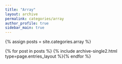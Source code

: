 ```yaml
---
title: "Array"
layout: archive
permalink: categories/array
author_profile: true
sidebar_main: true
---
```


{% assign posts = site.categories.array %}

{% for post in posts %} {% include archive-single2.html type=page.entries_layout %}{% endfor %}
